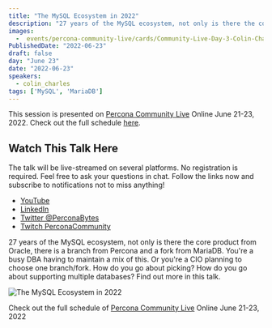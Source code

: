 ```yaml
---
title: "The MySQL Ecosystem in 2022"
description: "27 years of the MySQL ecosystem, not only is there the core product from Oracle, there is a branch from Percona and a fork from MariaDB"
images:
  -  events/percona-community-live/cards/Community-Live-Day-3-Colin-Charles.jpg
PublishedDate: "2022-06-23"
draft: false
day: "June 23"
date: "2022-06-23"
speakers:
  - colin_charles
tags: ['MySQL', 'MariaDB']
---
```



This session is presented on [Percona Community Live](/events/percona-community-live-2022/) Online June 21-23, 2022. Check out the full schedule [here](/events/percona-community-live-2022/).

## Watch This Talk Here

The talk will be live-streamed on several platforms. No registration is required. Feel free to ask your questions in chat. Follow the links now and subscribe to notifications not to miss anything!

* [YouTube](https://www.youtube.com/watch?v=RXexzG_L47A)
* [LinkedIn](https://www.linkedin.com/video/event/urn:li:ugcPost:6940255935252631552/)
* [Twitter @PerconaBytes](https://twitter.com/PerconaBytes)
* [Twitch PerconaCommunity](https://www.twitch.tv/perconacommunity)

27 years of the MySQL ecosystem, not only is there the core product from Oracle, there is a branch from Percona and a fork from MariaDB. You're a busy DBA having to maintain a mix of this. Or you're a CIO planning to choose one branch/fork. How do you go about picking? How do you go about supporting multiple databases? Find out more in this talk.


![The MySQL Ecosystem in 2022](events/percona-community-live/cards/Community-Live-Day-3-Colin-Charles.jpg)

Check out the full schedule of [Percona Community Live](/events/percona-community-live-2022/) Online June 21-23, 2022